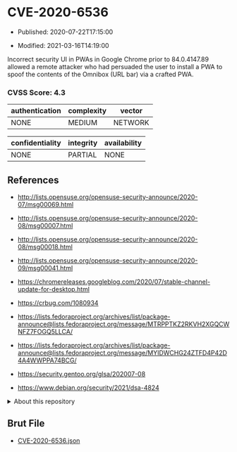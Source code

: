 # CVE-2020-6536

- Published: 2020-07-22T17:15:00

- Modified: 2021-03-16T14:19:00

Incorrect security UI in PWAs in Google Chrome prior to 84.0.4147.89 allowed a remote attacker who had persuaded the user to install a PWA to spoof the contents of the Omnibox (URL bar) via a crafted PWA.

### CVSS Score: **4.3**

| authentication | complexity | vector |
| --- | --- | --- |
| NONE | MEDIUM | NETWORK |

| confidentiality | integrity | availability |
| --- | --- | --- |
| NONE | PARTIAL | NONE |

## References

* http://lists.opensuse.org/opensuse-security-announce/2020-07/msg00069.html

* http://lists.opensuse.org/opensuse-security-announce/2020-08/msg00007.html

* http://lists.opensuse.org/opensuse-security-announce/2020-08/msg00018.html

* http://lists.opensuse.org/opensuse-security-announce/2020-09/msg00041.html

* https://chromereleases.googleblog.com/2020/07/stable-channel-update-for-desktop.html

* https://crbug.com/1080934

* https://lists.fedoraproject.org/archives/list/package-announce@lists.fedoraproject.org/message/MTRPPTKZ2RKVH2XGQCWNFZ7FOGQ5LLCA/

* https://lists.fedoraproject.org/archives/list/package-announce@lists.fedoraproject.org/message/MYIDWCHG24ZTFD4P42D4A4WWPPA74BCG/

* https://security.gentoo.org/glsa/202007-08

* https://www.debian.org/security/2021/dsa-4824

<details>
<summary>About this repository</summary> 

  This repository is part of the project [Live Hack CVE](https://github.com/Live-Hack-CVE). Main website can be found [www.live-hack.org](https://www.live-hack.org) 
  
  Made by [Sn0wAlice](https://github.com/Sn0wAlice) for the people that care about security and need to have a feed of the latest CVEs. Hope you enjoy it, don't forget to star the repo and follow me on [Twitter](https://twitter.com/Sn0wAlice) and [Github](https://github.com/Sn0wAlice). And that is my [personnal website](https://www.alice-snow.me/)

  - [Home Page](https://github.com/Live-Hack-CVE)
  - [Framework](https://github.com/Live-Hack-CVE/cve-framework)
  - [CVE database](https://github.com/Live-Hack-CVE/full_database)
  - [Changelog](https://github.com/Live-Hack-CVE/Changelog)
</details>

## Brut File

* [CVE-2020-6536.json](https://raw.githubusercontent.com/Live-Hack-CVE/full_database/main/cves/2020/CVE-2020-6536.json)

